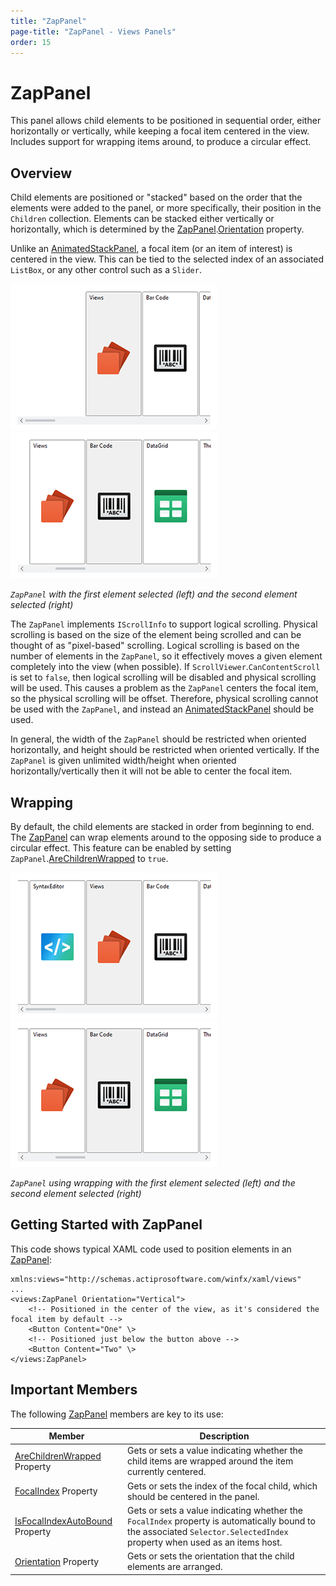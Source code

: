 ```yaml
---
title: "ZapPanel"
page-title: "ZapPanel - Views Panels"
order: 15
---
```

# ZapPanel

This panel allows child elements to be positioned in sequential order, either horizontally or vertically, while keeping a focal item centered in the view.  Includes support for wrapping items around, to produce a circular effect.

## Overview

Child elements are positioned or "stacked" based on the order that the elements were added to the panel, or more specifically, their position in the `Children` collection.  Elements can be stacked either vertically or horizontally, which is determined by the [ZapPanel](xref:@ActiproUIRoot.Controls.Views.ZapPanel).[Orientation](xref:@ActiproUIRoot.Controls.Views.ZapPanel.Orientation) property.

Unlike an [AnimatedStackPanel](xref:@ActiproUIRoot.Controls.Views.AnimatedStackPanel), a focal item (or an item of interest) is centered in the view.  This can be tied to the selected index of an associated `ListBox`, or any other control such as a `Slider`.

![Screenshot](../images/zappanel-no-wrap1.png)![Screenshot](../images/zappanel-no-wrap2.png)

*`ZapPanel` with the first element selected (left) and the second element selected (right)*

The `ZapPanel` implements `IScrollInfo` to support logical scrolling.  Physical scrolling is based on the size of the element being scrolled and can be thought of as "pixel-based" scrolling.  Logical scrolling is based on the number of elements in the `ZapPanel`, so it effectively moves a given element completely into the view (when possible).  If `ScrollViewer`.`CanContentScroll` is set to `false`, then logical scrolling will be disabled and physical scrolling will be used.  This causes a problem as the `ZapPanel` centers the focal item, so the physical scrolling will be offset.  Therefore, physical scrolling cannot be used with the `ZapPanel`, and instead an [AnimatedStackPanel](xref:@ActiproUIRoot.Controls.Views.AnimatedStackPanel) should be used.

In general, the width of the `ZapPanel` should be restricted when oriented horizontally, and height should be restricted when oriented vertically.  If the `ZapPanel` is given unlimited width/height when oriented horizontally/vertically then it will not be able to center the focal item.

## Wrapping

By default, the child elements are stacked in order from beginning to end.  The [ZapPanel](xref:@ActiproUIRoot.Controls.Views.ZapPanel) can wrap elements around to the opposing side to produce a circular effect.  This feature can be enabled by setting `ZapPanel`.[AreChildrenWrapped](xref:@ActiproUIRoot.Controls.Views.ZapPanel.AreChildrenWrapped) to `true`.

![Screenshot](../images/zappanel-wrap1.png)![Screenshot](../images/zappanel-wrap2.png)

*`ZapPanel` using wrapping with the first element selected (left) and the second element selected (right)*

## Getting Started with ZapPanel

This code shows typical XAML code used to position elements in an [ZapPanel](xref:@ActiproUIRoot.Controls.Views.ZapPanel):

```xaml
xmlns:views="http://schemas.actiprosoftware.com/winfx/xaml/views"
...
<views:ZapPanel Orientation="Vertical">
	<!-- Positioned in the center of the view, as it's considered the focal item by default -->
	<Button Content="One" \>
	<!-- Positioned just below the button above -->
	<Button Content="Two" \>
</views:ZapPanel>
```

## Important Members

The following [ZapPanel](xref:@ActiproUIRoot.Controls.Views.ZapPanel) members are key to its use:

| Member | Description |
|-----|-----|
| [AreChildrenWrapped](xref:@ActiproUIRoot.Controls.Views.ZapPanel.AreChildrenWrapped) Property | Gets or sets a value indicating whether the child items are wrapped around the item currently centered. |
| [FocalIndex](xref:@ActiproUIRoot.Controls.Views.ZapPanel.FocalIndex) Property | Gets or sets the index of the focal child, which should be centered in the panel. |
| [IsFocalIndexAutoBound](xref:@ActiproUIRoot.Controls.Views.ZapPanel.IsFocalIndexAutoBound) Property | Gets or sets a value indicating whether the `FocalIndex` property is automatically bound to the associated `Selector.SelectedIndex` property when used as an items host. |
| [Orientation](xref:@ActiproUIRoot.Controls.Views.ZapPanel.Orientation) Property | Gets or sets the orientation that the child elements are arranged. |
